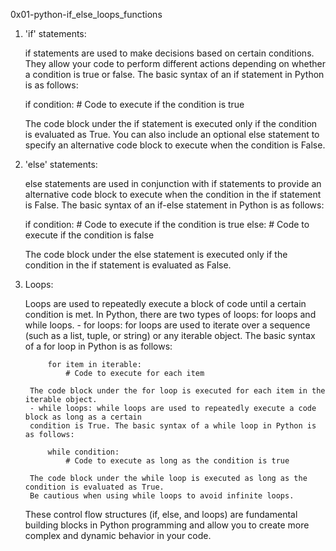0x01-python-if_else_loops_functions

1. 'if' statements:

	if statements are used to make decisions based on certain conditions.
	They allow your code to perform different actions depending on whether a condition is true or false.
	The basic syntax of an if statement in Python is as follows:

	if condition:
		# Code to execute if the condition is true

	The code block under the if statement is executed only if the condition is evaluated as True.
	You can also include an optional else statement to specify an alternative code block to execute when
	the condition is False.
2. 'else' statements:

	else statements are used in conjunction with if statements to provide an alternative code block
	to execute when the condition in the if statement is False.
	The basic syntax of an if-else statement in Python is as follows:

	if condition:
		# Code to execute if the condition is true
	else:
		# Code to execute if the condition is false

	The code block under the else statement is executed only if the condition in the
	if statement is evaluated as False.
3. Loops:

	Loops are used to repeatedly execute a block of code until a certain condition is met.
	In Python, there are two types of loops: for loops and while loops.
		- for loops: for loops are used to iterate over a sequence
		(such as a list, tuple, or string) or any iterable object.
		The basic syntax of a for loop in Python is as follows:

			for item in iterable:
				# Code to execute for each item
		
		The code block under the for loop is executed for each item in the iterable object.
		- while loops: while loops are used to repeatedly execute a code block as long as a certain
		condition is True. The basic syntax of a while loop in Python is as follows:
			
			while condition:
				# Code to execute as long as the condition is true

		The code block under the while loop is executed as long as the condition is evaluated as True.
		Be cautious when using while loops to avoid infinite loops.

	These control flow structures (if, else, and loops) are fundamental building blocks in Python programming
	and allow you to create more complex and dynamic behavior in your code.
